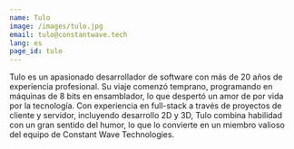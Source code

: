 ```yaml
---
name: Tulo
image: /images/tulo.jpg
email: tulo@constantwave.tech
lang: es
page_id: tulo
---
```

Tulo es un apasionado desarrollador de software con más de 20 años de experiencia profesional. Su viaje comenzó temprano, programando en máquinas de 8 bits en ensamblador, lo que despertó un amor de por vida por la tecnología. Con experiencia en full-stack a través de proyectos de cliente y servidor, incluyendo desarrollo 2D y 3D, Tulo combina habilidad con un gran sentido del humor, lo que lo convierte en un miembro valioso del equipo de Constant Wave Technologies.
